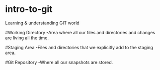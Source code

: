 # intro-to-git
Learning &amp; understanding GIT world

#Working Directory
-Area where all our files and directories and changes are living all the time.

#Staging Area 
-Files and directories that we explicitly add to the staging area.

#Git Repository
-Where all our snapshots are stored.
